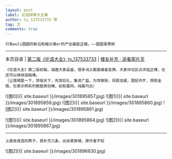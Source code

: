 ```yaml
---
layout: post
label: 论语辞典大全集
author: ty_137533733 等
tag: 文
comments: true
---
```


    只有wuli圆圆的新瓜和梅兰楼er的产出最能正楼。——圆圆某黑粉
    
---

本页目录 \| [第二版《伦语大全》· ty_137533733](#dxjja) \| [楼友补充 · 遥看那片天](#dxjjb)


<a name="dxjja"></a>
    
    《伦语大全》第二版初稿，诚邀大家品鉴。很多词义都是编者盲猜，大家评论区点评指正噢，也还可以继续投稿噢。
    （让我嘚瑟一下，饼临天下，先饼后礼，集资广益，为饼做账，凤假龙威，围妃作歹，恨锁金瓶，伦家示例系列都是原创噢，如有雷同，纯属巧合）
    
![图0]({{ site.baseurl }}/images/301895857.jpg)
![图1]({{ site.baseurl }}/images/301895859.jpg)
![图2]({{ site.baseurl }}/images/301895860.jpg)
![图2]({{ site.baseurl }}/images/301895861.jpg)

![图1]({{ site.baseurl }}/images/301895864.jpg)
![图2]({{ site.baseurl }}/images/301895867.jpg)

---

<a name="dxjjb"></a>

    上面发成语的筒子，我补充几条，出自美男楼，原作者不知


![图2]({{ site.baseurl }}/images/301896830.jpg)



